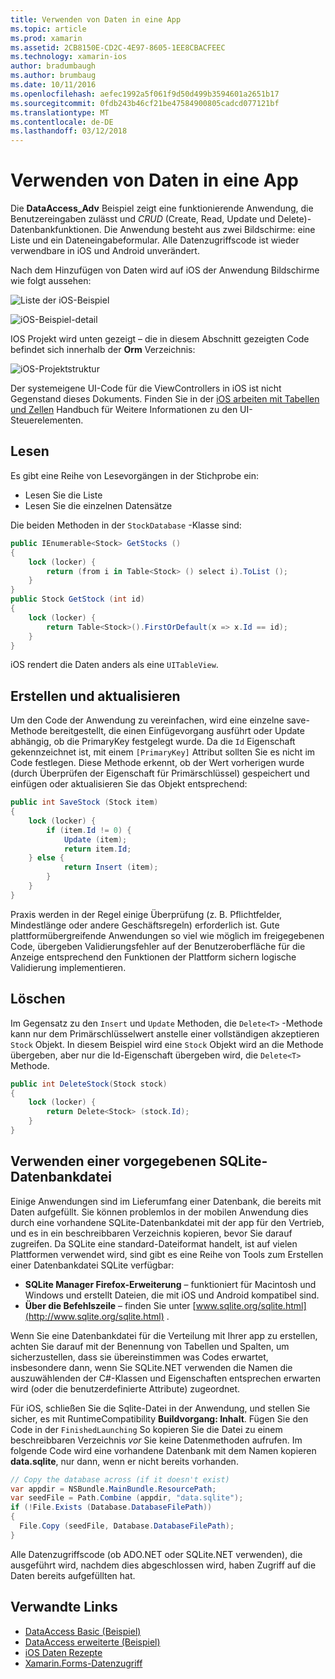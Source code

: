 ```yaml
---
title: Verwenden von Daten in eine App
ms.topic: article
ms.prod: xamarin
ms.assetid: 2CB8150E-CD2C-4E97-8605-1EE8CBACFEEC
ms.technology: xamarin-ios
author: bradumbaugh
ms.author: brumbaug
ms.date: 10/11/2016
ms.openlocfilehash: aefec1992a5f061f9d50d499b3594601a2651b17
ms.sourcegitcommit: 0fdb243b46cf21be47584900805cadcd077121bf
ms.translationtype: MT
ms.contentlocale: de-DE
ms.lasthandoff: 03/12/2018
---
```

# <a name="using-data-in-an-app"></a>Verwenden von Daten in eine App

Die **DataAccess_Adv** Beispiel zeigt eine funktionierende Anwendung, die Benutzereingaben zulässt und *CRUD* (Create, Read, Update und Delete)-Datenbankfunktionen. Die Anwendung besteht aus zwei Bildschirme: eine Liste und ein Dateneingabeformular. Alle Datenzugriffscode ist wieder verwendbare in iOS und Android unverändert.

Nach dem Hinzufügen von Daten wird auf iOS der Anwendung Bildschirme wie folgt aussehen:

 ![](using-data-in-an-app-images/image9.png "Liste der iOS-Beispiel")

 ![](using-data-in-an-app-images/image10.png "iOS-Beispiel-detail")

IOS Projekt wird unten gezeigt – die in diesem Abschnitt gezeigten Code befindet sich innerhalb der **Orm** Verzeichnis:

 ![](using-data-in-an-app-images/image13.png "iOS-Projektstruktur")

Der systemeigene UI-Code für die ViewControllers in iOS ist nicht Gegenstand dieses Dokuments.
Finden Sie in der [iOS arbeiten mit Tabellen und Zellen](~/ios/user-interface/controls/tables/index.md) Handbuch für Weitere Informationen zu den UI-Steuerelementen.

## <a name="read"></a>Lesen

Es gibt eine Reihe von Lesevorgängen in der Stichprobe ein:

-  Lesen Sie die Liste
-  Lesen Sie die einzelnen Datensätze


Die beiden Methoden in der `StockDatabase` -Klasse sind:

```csharp
public IEnumerable<Stock> GetStocks ()
{
    lock (locker) {
        return (from i in Table<Stock> () select i).ToList ();
    }
}
public Stock GetStock (int id)
{
    lock (locker) {
        return Table<Stock>().FirstOrDefault(x => x.Id == id);
    }
}
```

iOS rendert die Daten anders als eine `UITableView`.

## <a name="create-and-update"></a>Erstellen und aktualisieren

Um den Code der Anwendung zu vereinfachen, wird eine einzelne save-Methode bereitgestellt, die einen Einfügevorgang ausführt oder Update abhängig, ob die PrimaryKey festgelegt wurde. Da die `Id` Eigenschaft gekennzeichnet ist, mit einem `[PrimaryKey]` Attribut sollten Sie es nicht im Code festlegen.
Diese Methode erkennt, ob der Wert vorherigen wurde (durch Überprüfen der Eigenschaft für Primärschlüssel) gespeichert und einfügen oder aktualisieren Sie das Objekt entsprechend:

```csharp
public int SaveStock (Stock item)
{
    lock (locker) {
        if (item.Id != 0) {
            Update (item);
            return item.Id;
    } else {
            return Insert (item);
        }
    }
}
```



Praxis werden in der Regel einige Überprüfung (z. B. Pflichtfelder, Mindestlänge oder andere Geschäftsregeln) erforderlich ist.
Gute plattformübergreifende Anwendungen so viel wie möglich im freigegebenen Code, übergeben Validierungsfehler auf der Benutzeroberfläche für die Anzeige entsprechend den Funktionen der Plattform sichern logische Validierung implementieren.

## <a name="delete"></a>Löschen

Im Gegensatz zu den `Insert` und `Update` Methoden, die `Delete<T>` -Methode kann nur dem Primärschlüsselwert anstelle einer vollständigen akzeptieren `Stock` Objekt.
In diesem Beispiel wird eine `Stock` Objekt wird an die Methode übergeben, aber nur die Id-Eigenschaft übergeben wird, die `Delete<T>` Methode.

```csharp
public int DeleteStock(Stock stock)
{
    lock (locker) {
        return Delete<Stock> (stock.Id);
    }
}
```

## <a name="using-a-pre-populated-sqlite-database-file"></a>Verwenden einer vorgegebenen SQLite-Datenbankdatei

Einige Anwendungen sind im Lieferumfang einer Datenbank, die bereits mit Daten aufgefüllt.
Sie können problemlos in der mobilen Anwendung dies durch eine vorhandene SQLite-Datenbankdatei mit der app für den Vertrieb, und es in ein beschreibbaren Verzeichnis kopieren, bevor Sie darauf zugreifen. Da SQLite eine standard-Dateiformat handelt, ist auf vielen Plattformen verwendet wird, sind gibt es eine Reihe von Tools zum Erstellen einer Datenbankdatei SQLite verfügbar:

-  **SQLite Manager Firefox-Erweiterung** – funktioniert für Macintosh und Windows und erstellt Dateien, die mit iOS und Android kompatibel sind.
-  **Über die Befehlszeile** – finden Sie unter [www.sqlite.org/sqlite.html](http://www.sqlite.org/sqlite.html) .


Wenn Sie eine Datenbankdatei für die Verteilung mit Ihrer app zu erstellen, achten Sie darauf mit der Benennung von Tabellen und Spalten, um sicherzustellen, dass sie übereinstimmen was Codes erwartet, insbesondere dann, wenn Sie SQLite.NET verwenden die Namen die auszuwählenden der C#-Klassen und Eigenschaften entsprechen erwarten wird (oder die benutzerdefinierte Attribute) zugeordnet.

Für iOS, schließen Sie die Sqlite-Datei in der Anwendung, und stellen Sie sicher, es mit RuntimeCompatibility **Buildvorgang: Inhalt**. Fügen Sie den Code in der `FinishedLaunching` So kopieren Sie die Datei zu einem beschreibbaren Verzeichnis *vor* Sie keine Datenmethoden aufrufen. Im folgende Code wird eine vorhandene Datenbank mit dem Namen kopieren **data.sqlite**, nur dann, wenn er nicht bereits vorhanden.

```csharp
// Copy the database across (if it doesn't exist)
var appdir = NSBundle.MainBundle.ResourcePath;
var seedFile = Path.Combine (appdir, "data.sqlite");
if (!File.Exists (Database.DatabaseFilePath))
{
  File.Copy (seedFile, Database.DatabaseFilePath);
}
```

Alle Datenzugriffscode (ob ADO.NET oder SQLite.NET verwenden), die ausgeführt wird, nachdem dies abgeschlossen wird, haben Zugriff auf die Daten bereits aufgefüllten hat.


## <a name="related-links"></a>Verwandte Links

- [DataAccess Basic (Beispiel)](https://github.com/xamarin/mobile-samples/tree/master/DataAccess/Basic)
- [DataAccess erweiterte (Beispiel)](https://github.com/xamarin/mobile-samples/tree/master/DataAccess/Advanced)
- [iOS Daten Rezepte](https://developer.xamarin.com/recipes/ios/data/sqlite/)
- [Xamarin.Forms-Datenzugriff](~/xamarin-forms/app-fundamentals/databases.md)

